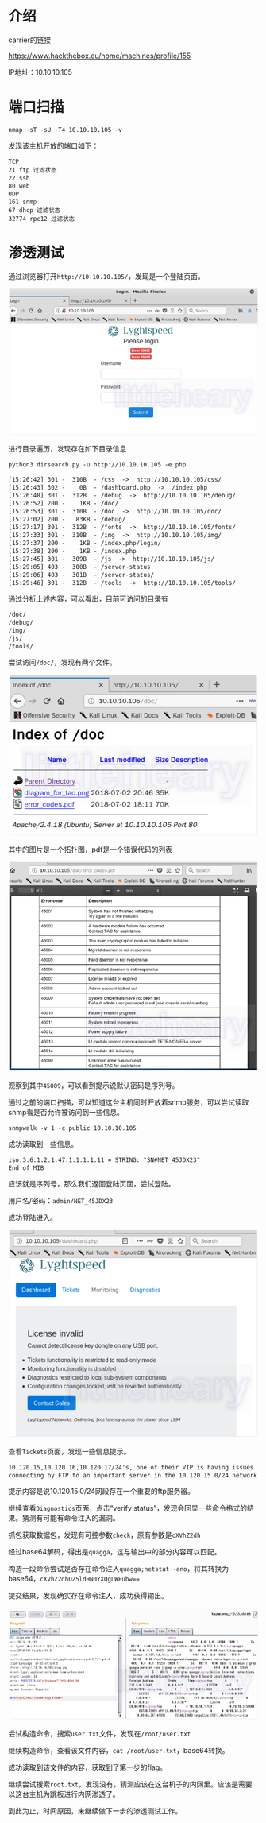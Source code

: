 # 介绍
carrier的链接

https://www.hackthebox.eu/home/machines/profile/155

IP地址：10.10.10.105

# 端口扫描
```
nmap -sT -sU -T4 10.10.10.105 -v
```
发现该主机开放的端口如下：
```
TCP
21 ftp 过滤状态
22 ssh
80 web
UDP
161 snmp
67 dhcp 过滤状态
32774 rpc12 过滤状态
```
# 渗透测试
通过浏览器打开`http://10.10.10.105/`，发现是一个登陆页面。

![1549870730186](https://github.com/littleheary/ctf-writeup/blob/master/hackthebox/carrier/assets/1549870730186.png?raw=true)

进行目录遍历，发现存在如下目录信息

```
python3 dirsearch.py -u http://10.10.10.105 -e php
```

```
[15:26:42] 301 -  310B  - /css  ->  http://10.10.10.105/css/
[15:26:43] 302 -    0B  - /dashboard.php  ->  /index.php
[15:26:48] 301 -  312B  - /debug  ->  http://10.10.10.105/debug/
[15:26:52] 200 -    1KB - /doc/
[15:26:53] 301 -  310B  - /doc  ->  http://10.10.10.105/doc/
[15:27:02] 200 -   83KB - /debug/
[15:27:17] 301 -  312B  - /fonts  ->  http://10.10.10.105/fonts/
[15:27:33] 301 -  310B  - /img  ->  http://10.10.10.105/img/
[15:27:37] 200 -    1KB - /index.php/login/
[15:27:38] 200 -    1KB - /index.php
[15:27:45] 301 -  309B  - /js  ->  http://10.10.10.105/js/
[15:29:05] 403 -  300B  - /server-status
[15:29:06] 403 -  301B  - /server-status/
[15:29:46] 301 -  312B  - /tools  ->  http://10.10.10.105/tools/
```

通过分析上述内容，可以看出，目前可访问的目录有

```
/doc/
/debug/
/img/
/js/
/tools/
```

尝试访问`/doc/`，发现有两个文件。

![1549870897285](https://github.com/littleheary/ctf-writeup/blob/master/hackthebox/carrier/assets/1549870897285.png?raw=true)

其中的图片是一个拓扑图，pdf是一个错误代码的列表

![1549870997476](https://github.com/littleheary/ctf-writeup/blob/master/hackthebox/carrier/assets/1549870997476.png?raw=true)

观察到其中`45009`，可以看到提示说默认密码是序列号。

通过之前的端口扫描，可以知道这台主机同时开放着snmp服务，可以尝试读取snmp看是否允许被访问到一些信息。

```
snmpwalk -v 1 -c public 10.10.10.105
```

成功读取到一些信息。

```
iso.3.6.1.2.1.47.1.1.1.1.11 = STRING: "SN#NET_45JDX23"
End of MIB
```

应该就是序列号，那么我们返回登陆页面，尝试登陆。

用户名/密码：`admin/NET_45JDX23`

成功登陆进入。

![1549871250603](https://github.com/littleheary/ctf-writeup/blob/master/hackthebox/carrier/assets/1549871250603.png?raw=true)

查看`Tickets`页面，发现一些信息提示。

```
10.120.15,10.120.16,10.120.17/24's, one of their VIP is having issues connecting by FTP to an important server in the 10.120.15.0/24 network
```

提示内容是说10.120.15.0/24网段存在一个重要的ftp服务器。

继续查看`Diagnostics`页面，点击“verify status”，发现会回显一些命令格式的结果。猜测有可能有命令注入的漏洞。

抓包获取数据包，发现有可控参数`check`，原有参数是`cXVhZ2dh`

经过base64解码，得出是`quagga`，这与输出中的部分内容可以匹配。

构造一段命令尝试是否存在命令注入`quagga;netstat -ano`，将其转换为base64，`cXVhZ2dhO25ldHN0YXQgLWFubw==`

提交结果，发现确实存在命令注入，成功获得输出。

![1549873194231](https://github.com/littleheary/ctf-writeup/blob/master/hackthebox/carrier/assets/1549873194231.png?raw=true)

尝试构造命令，搜索`user.txt`文件，发现在`/root/user.txt`

继续构造命令，查看该文件内容，`cat /root/user.txt`，base64转换。

成功读取到该文件的内容，获取到了第一步的flag。

继续尝试搜索`root.txt`，发现没有，猜测应该在这台机子的内网里。应该是需要以这台主机为跳板进行内网渗透了。

到此为止，时间原因，未继续做下一步的渗透测试工作。


